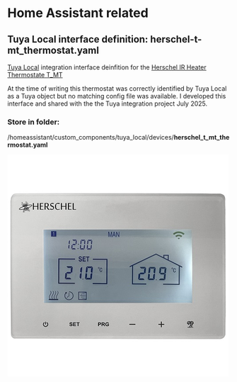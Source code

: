 # Home Assistant related

## Tuya Local interface definition: herschel-t-mt_thermostat.yaml
[Tuya Local](https://github.com/make-all/tuya-local) integration interface deinfition for the [Herschel IR Heater Thermostate T_MT](https://www.herschel-infrared.co.uk/product/t-mt-wifi-thermostat/?srsltid=AfmBOoogAK3X89Li8mPwR83tkUp4cToMckao-AZdy6TuE4WAn8qOhCBE)

At the time of writing this thermostat was correctly identified by Tuya Local as a Tuya object but no matching config file was available.
I developed this interface and shared with the the Tuya integration project July 2025.

### Store in folder:

/homeassistant/custom_components/tuya_local/devices/**herschel_t_mt_thermostat.yaml**

![Thermostat](https://github.com/RichardL64/HomeAssistant/blob/main/Herschel%20T-MT.jpg)
